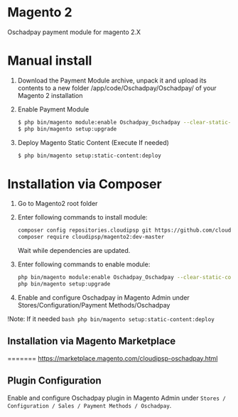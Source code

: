 # Magento 2
Oschadpay payment module for magento 2.X

Manual install
=======

1. Download the Payment Module archive, unpack it and upload its contents to a new folder <root>/app/code/Oschadpay/Oschadpay/ of your Magento 2 installation

2. Enable Payment Module

	```bash
	$ php bin/magento module:enable Oschadpay_Oschadpay --clear-static-content
	$ php bin/magento setup:upgrade
	 ```
3. Deploy Magento Static Content (Execute If needed)

	```bash
	$ php bin/magento setup:static-content:deploy
	```
Installation via Composer
=======

1. Go to Magento2 root folder

2. Enter following commands to install module:

    ```bash
    composer config repositories.cloudipsp git https://github.com/cloudipsp/magento2.git
    composer require cloudipsp/magento2:dev-master
    ```
   Wait while dependencies are updated.

3. Enter following commands to enable module:

    ```bash
    php bin/magento module:enable Oschadpay_Oschadpay --clear-static-content
    php bin/magento setup:upgrade
    ```
4. Enable and configure Oschadpay in Magento Admin under Stores/Configuration/Payment Methods/Oschadpay

!Note: If it needed 
	```bash
    php bin/magento setup:static-content:deploy
    ```

## Installation via Magento Marketplace
=======
https://marketplace.magento.com/cloudipsp-oschadpay.html

## Plugin Configuration

Enable and configure Oschadpay plugin in Magento Admin under `Stores / Configuration / Sales / Payment Methods / Oschadpay`.
